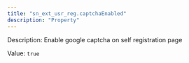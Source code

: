 ```yaml
---
title: "sn_ext_usr_reg.captchaEnabled"
description: "Property"
---
```


Description: Enable google captcha on self registration page

Value: `true`